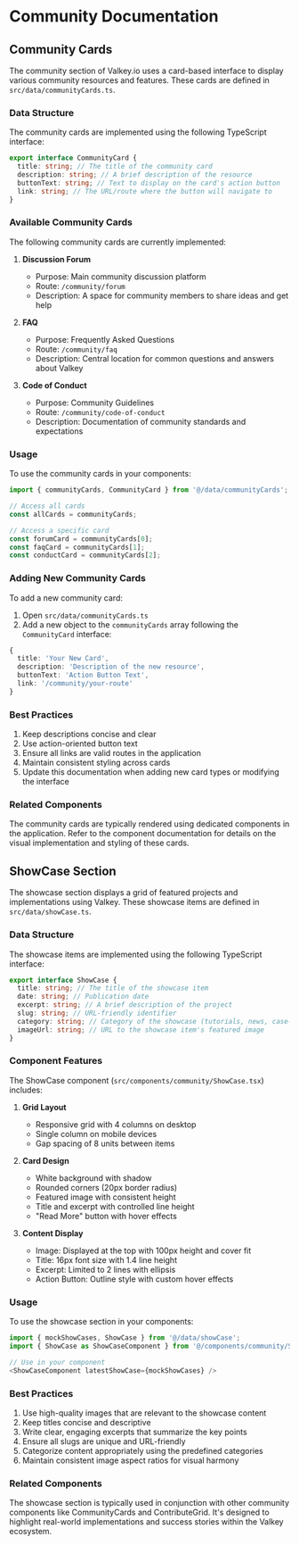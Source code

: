 # Community Documentation

## Community Cards

The community section of Valkey.io uses a card-based interface to display various community resources and features. These cards are defined in `src/data/communityCards.ts`.

### Data Structure

The community cards are implemented using the following TypeScript interface:

```typescript
export interface CommunityCard {
  title: string; // The title of the community card
  description: string; // A brief description of the resource
  buttonText: string; // Text to display on the card's action button
  link: string; // The URL/route where the button will navigate to
}
```

### Available Community Cards

The following community cards are currently implemented:

1. **Discussion Forum**

   - Purpose: Main community discussion platform
   - Route: `/community/forum`
   - Description: A space for community members to share ideas and get help

2. **FAQ**

   - Purpose: Frequently Asked Questions
   - Route: `/community/faq`
   - Description: Central location for common questions and answers about Valkey

3. **Code of Conduct**
   - Purpose: Community Guidelines
   - Route: `/community/code-of-conduct`
   - Description: Documentation of community standards and expectations

### Usage

To use the community cards in your components:

```typescript
import { communityCards, CommunityCard } from '@/data/communityCards';

// Access all cards
const allCards = communityCards;

// Access a specific card
const forumCard = communityCards[0];
const faqCard = communityCards[1];
const conductCard = communityCards[2];
```

### Adding New Community Cards

To add a new community card:

1. Open `src/data/communityCards.ts`
2. Add a new object to the `communityCards` array following the `CommunityCard` interface:

```typescript
{
  title: 'Your New Card',
  description: 'Description of the new resource',
  buttonText: 'Action Button Text',
  link: '/community/your-route'
}
```

### Best Practices

1. Keep descriptions concise and clear
2. Use action-oriented button text
3. Ensure all links are valid routes in the application
4. Maintain consistent styling across cards
5. Update this documentation when adding new card types or modifying the interface

### Related Components

The community cards are typically rendered using dedicated components in the application. Refer to the component documentation for details on the visual implementation and styling of these cards.

## ShowCase Section

The showcase section displays a grid of featured projects and implementations using Valkey. These showcase items are defined in `src/data/showCase.ts`.

### Data Structure

The showcase items are implemented using the following TypeScript interface:

```typescript
export interface ShowCase {
  title: string; // The title of the showcase item
  date: string; // Publication date
  excerpt: string; // A brief description of the project
  slug: string; // URL-friendly identifier
  category: string; // Category of the showcase (tutorials, news, case-studies)
  imageUrl: string; // URL to the showcase item's featured image
}
```

### Component Features

The ShowCase component (`src/components/community/ShowCase.tsx`) includes:

1. **Grid Layout**

   - Responsive grid with 4 columns on desktop
   - Single column on mobile devices
   - Gap spacing of 8 units between items

2. **Card Design**

   - White background with shadow
   - Rounded corners (20px border radius)
   - Featured image with consistent height
   - Title and excerpt with controlled line height
   - "Read More" button with hover effects

3. **Content Display**
   - Image: Displayed at the top with 100px height and cover fit
   - Title: 16px font size with 1.4 line height
   - Excerpt: Limited to 2 lines with ellipsis
   - Action Button: Outline style with custom hover effects

### Usage

To use the showcase section in your components:

```typescript
import { mockShowCases, ShowCase } from '@/data/showCase';
import { ShowCase as ShowCaseComponent } from '@/components/community/ShowCase';

// Use in your component
<ShowCaseComponent latestShowCase={mockShowCases} />
```

### Best Practices

1. Use high-quality images that are relevant to the showcase content
2. Keep titles concise and descriptive
3. Write clear, engaging excerpts that summarize the key points
4. Ensure all slugs are unique and URL-friendly
5. Categorize content appropriately using the predefined categories
6. Maintain consistent image aspect ratios for visual harmony

### Related Components

The showcase section is typically used in conjunction with other community components like CommunityCards and ContributeGrid. It's designed to highlight real-world implementations and success stories within the Valkey ecosystem.
